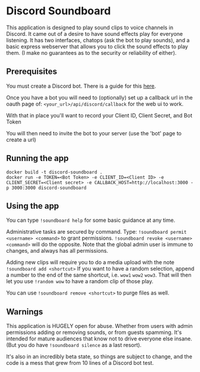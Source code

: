 # Discord Soundboard

This application is designed to play sound clips to voice channels in Discord. It came out of a desire to have sound effects play for everyone listening.
It has two interfaces, chatops (ask the bot to play sounds), and a basic express webserver that allows you to click the sound effects to play them. (I make no guarantees as to the security or reliability of either).

## Prerequisites

You must create a Discord bot. There is a guide for this [here](https://discordjs.guide/#/preparations/setting-up-a-bot-application).

Once you have a bot you will need to (optionally) set up a callback url in the oauth page of: `<your_url>/api/discord/callback` for the web ui to work.

With that in place you'll want to record your Client ID, Client Secret, and Bot Token

You will then need to invite the bot to your server (use the 'bot' page to create a url)

## Running the app

```
docker build -t discord-soundboard .
docker run -e TOKEN=<Bot Token> -e CLIENT_ID=<Client ID> -e CLIENT_SECRET=<Client secret> -e CALLBACK_HOST=http://localhost:3000 -p 3000:3000 discord-soundboard

```


## Using the app

You can type `!soundboard help` for some basic guidance at any time.

Administrative tasks are secured by command. Type: `!soundboard permit <username> <command>` to grant permissions. `!soundboard revoke <username> <command>` will do the opposite. Note that the global admin user is immune to changes, and always has all permissions.

Adding new clips will require you to do a media upload with the note `!soundboard add <shortcut>`
If you want to have a random selection, append a number to the end of the same shortcut, i.e. `wow1` `wow2` `wow3`. That will then let you use `!random wow` to have a random clip of those play.

You can use `!soundboard remove <shortcut>` to purge files as well.


## Warnings

This application is HUGELY open for abuse. Whether from users with admin permissions adding or removing sounds, or from guests spamming. It's intended for mature audiences that know not to drive everyone else insane. (But you do have `!soundboard silence` as a last resort).

It's also in an incredibly beta state, so things are subject to change, and the code is a mess that grew from 10 lines of a Discord bot test.